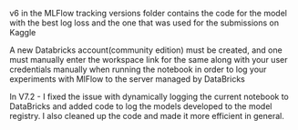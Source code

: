 v6 in the MLFlow tracking versions folder contains the code for the model with the best log loss and the one that was used for the submissions on Kaggle

A new Databricks account(community edition) must be created, and one must manually enter the workspace link for the same along with your user credentials manually when running the notebook in order to log your experiments with MlFlow 
to the server managed by DataBricks

In V7.2 - I fixed the issue with dynamically logging the current notebook to DataBricks and added code to log the models developed to the model registry. I also cleaned up the code and made it more efficient in general.
